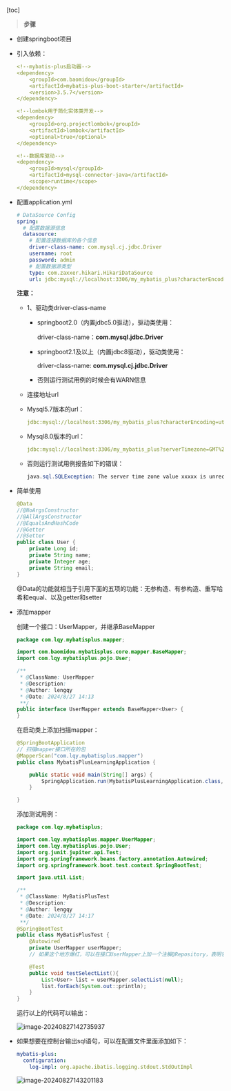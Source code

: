 [toc]

> **步骤**

- 创建springboot项目

- 引入依赖：

  ```yml
  <!--mybatis-plus启动器-->
  <dependency>
      <groupId>com.baomidou</groupId>
      <artifactId>mybatis-plus-boot-starter</artifactId>
      <version>3.5.7</version>
  </dependency>
  
  <!--lombok用于简化实体类开发-->
  <dependency>
      <groupId>org.projectlombok</groupId>
      <artifactId>lombok</artifactId>
      <optional>true</optional>
  </dependency>
  
  <!--数据库驱动-->
  <dependency>
      <groupId>mysql</groupId>
      <artifactId>mysql-connector-java</artifactId>
      <scope>runtime</scope>
  </dependency>
  ```

- 配置application.yml

  ```yml
  # DataSource Config
  spring:
    # 配置数据源信息
    datasource:
      # 配置连接数据库的各个信息
      driver-class-name: com.mysql.cj.jdbc.Driver
      username: root
      password: admin
      # 配置数据源类型
      type: com.zaxxer.hikari.HikariDataSource
      url: jdbc:mysql://localhost:3306/my_mybatis_plus?characterEncoding=utf-8&useSSL=false
  ```

  **注意：**

  - 1、驱动类driver-class-name

    - springboot2.0（内置jdbc5.0驱动），驱动类使用：

      driver-class-name：**com.mysql.jdbc.Driver**

    - springboot2.1及以上（内置jdbc8驱动），驱动类使用：

      driver-class-name: **com.mysql.cj.jdbc.Driver**

    - 否则运行测试用例的时候会有WARN信息

  -  连接地址url

    - Mysql5.7版本的url：

      ```yml
      jdbc:mysql://localhost:3306/my_mybatis_plus?characterEncoding=utf-8&useSSL=false
      ```

    - Mysql8.0版本的url：

      ```yml
      jdbc:mysql://localhost:3306/my_mybatis_plus?serverTimezone=GMT%2B8&characterEncoding=utf-8&useSSL=false
      ```

    - 否则运行测试用例报告如下的错误：

      ```java
      java.sql.SQLException: The server time zone value xxxxx is unrecognized or represents more.
      ```

- 简单使用

  ```java
  @Data
  //@NoArgsConstructor
  //@AllArgsConstructor
  //@EqualsAndHashCode
  //@Getter
  //@Setter
  public class User {
      private Long id;
      private String name;
      private Integer age;
      private String email;
  }
  ```

  @Data的功能就相当于引用下面的五项的功能：无参构造、有参构造、重写哈希和equal、以及getter和setter

- 添加mapper

  创建一个接口：UserMapper，并继承BaseMapper<User>

  ```java
  package com.lqy.mybatisplus.mapper;
  
  import com.baomidou.mybatisplus.core.mapper.BaseMapper;
  import com.lqy.mybatisplus.pojo.User;
  
  /**
   * @ClassName: UserMapper
   * @Description:
   * @Author: lengqy
   * @Date: 2024/8/27 14:13
   **/
  public interface UserMapper extends BaseMapper<User> {
  }
  ```

  在启动类上添加扫描mapper：

  ```java
  @SpringBootApplication
  // 扫描mapper接口所在的包
  @MapperScan("com.lqy.mybatisplus.mapper")
  public class MybatisPlusLearningApplication {
  
      public static void main(String[] args) {
          SpringApplication.run(MybatisPlusLearningApplication.class, args);
      }
  
  }
  ```

  添加测试用例：

  ```java
  package com.lqy.mybatisplus;
  
  import com.lqy.mybatisplus.mapper.UserMapper;
  import com.lqy.mybatisplus.pojo.User;
  import org.junit.jupiter.api.Test;
  import org.springframework.beans.factory.annotation.Autowired;
  import org.springframework.boot.test.context.SpringBootTest;
  
  import java.util.List;
  
  /**
   * @ClassName: MyBatisPlusTest
   * @Description:
   * @Author: lengqy
   * @Date: 2024/8/27 14:17
   **/
  @SpringBootTest
  public class MyBatisPlusTest {
      @Autowired
      private UserMapper userMapper;
      // 如果这个地方爆红，可以在接口UserMapper上加一个注解@Repository，表明它是一个持久层组件
  
      @Test
      public void testSelectList(){
          List<User> list = userMapper.selectList(null);
          list.forEach(System.out::println);
      }
  }
  ```

  运行以上的代码可以输出：

  ![image-20240827142735937](https://gcore.jsdelivr.net/gh/lqyspace/AI-master-img@master/img/202408271427000.png)

- 如果想要在控制台输出sql语句，可以在配置文件里面添加如下：

  ```yml
  mybatis-plus:
    configuration:
      log-impl: org.apache.ibatis.logging.stdout.StdOutImpl
  ```

  ![image-20240827143201183](https://gcore.jsdelivr.net/gh/lqyspace/AI-master-img@master/img/202408271432245.png)
